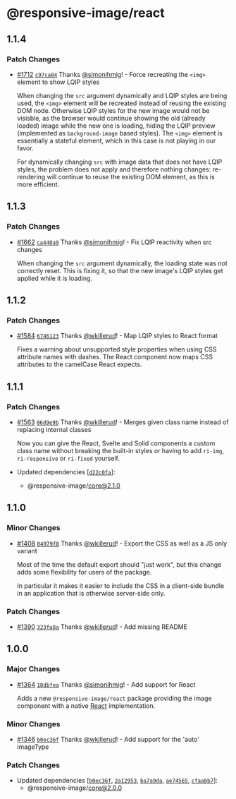 # @responsive-image/react

## 1.1.4

### Patch Changes

- [#1712](https://github.com/simonihmig/responsive-image/pull/1712) [`c97ca84`](https://github.com/simonihmig/responsive-image/commit/c97ca8456167169cd0565f99cd72025b7902dc26) Thanks [@simonihmig](https://github.com/simonihmig)! - Force recreating the `<img>` element to show LQIP styles

  When changing the `src` argument dynamically and LQIP styles are being used, the `<img>` element will be recreated instead of reusing the existing DOM node. Otherwise LQIP styles for the new image would not be visisble, as the browser would continue showing the old (already loaded) image while the new one is loading, hiding the LQIP preview (implemented as `background-image` based styles). The `<img>` element is essentially a stateful element, which in this case is not playing in our favor.

  For dynamically changing `src` with image data that does not have LQIP styles, the problem does not apply and therefore nothing changes: re-rendering will continue to reuse the existing DOM element, as this is more efficient.

## 1.1.3

### Patch Changes

- [#1662](https://github.com/simonihmig/responsive-image/pull/1662) [`ca440a9`](https://github.com/simonihmig/responsive-image/commit/ca440a9069f373cafca2aa79428c34d02aab2dc4) Thanks [@simonihmig](https://github.com/simonihmig)! - Fix LQIP reactivity when src changes

  When changing the `src` argument dynamically, the loading state was not correctly reset. This is fixing it, so that the new image's LQIP styles get applied while it is loading.

## 1.1.2

### Patch Changes

- [#1584](https://github.com/simonihmig/responsive-image/pull/1584) [`6746123`](https://github.com/simonihmig/responsive-image/commit/6746123bd971fcc033f8350cefe16ed4b5c1f54e) Thanks [@wkillerud](https://github.com/wkillerud)! - Map LQIP styles to React format

  Fixes a warning about unsupported style properties when using CSS attribute names with dashes. The React component now maps CSS attributes to the camelCase React expects.

## 1.1.1

### Patch Changes

- [#1563](https://github.com/simonihmig/responsive-image/pull/1563) [`06d9e9b`](https://github.com/simonihmig/responsive-image/commit/06d9e9bea0afd7b7d9e06827664f7a2946de04a2) Thanks [@wkillerud](https://github.com/wkillerud)! - Merges given class name instead of replacing internal classes

  Now you can give the React, Svelte and Solid components a custom class name without breaking the built-in styles or having to add `ri-img`, `ri-responsive` or `ri-fixed` yourself.

- Updated dependencies [[`d22c0fa`](https://github.com/simonihmig/responsive-image/commit/d22c0fac3f7c1bf03057745d802a9b58aa7075d9)]:
  - @responsive-image/core@2.1.0

## 1.1.0

### Minor Changes

- [#1408](https://github.com/simonihmig/responsive-image/pull/1408) [`04979f8`](https://github.com/simonihmig/responsive-image/commit/04979f823085a1894219e7070f79138fca0e7558) Thanks [@wkillerud](https://github.com/wkillerud)! - Export the CSS as well as a JS only variant

  Most of the time the default export should "just work", but this change adds some flexibility for users of the package.

  In particular it makes it easier to include the CSS in a client-side bundle in an application that is otherwise server-side only.

### Patch Changes

- [#1390](https://github.com/simonihmig/responsive-image/pull/1390) [`323fa8a`](https://github.com/simonihmig/responsive-image/commit/323fa8adf9aec78d41c105f56c51fae008ef6ae6) Thanks [@wkillerud](https://github.com/wkillerud)! - Add missing README

## 1.0.0

### Major Changes

- [#1364](https://github.com/simonihmig/responsive-image/pull/1364) [`18dbfea`](https://github.com/simonihmig/responsive-image/commit/18dbfeacb051929631d42a7424e3638a4d0d2339) Thanks [@simonihmig](https://github.com/simonihmig)! - Add support for React

  Adds a new `@responsive-image/react` package providing the image component with a native [React](https://react.dev/) implementation.

### Minor Changes

- [#1346](https://github.com/simonihmig/responsive-image/pull/1346) [`b0ec36f`](https://github.com/simonihmig/responsive-image/commit/b0ec36f1c69fe7a92c86b7acb3ea2198b7b2b9ea) Thanks [@wkillerud](https://github.com/wkillerud)! - Add support for the 'auto' imageType

### Patch Changes

- Updated dependencies [[`b0ec36f`](https://github.com/simonihmig/responsive-image/commit/b0ec36f1c69fe7a92c86b7acb3ea2198b7b2b9ea), [`2a12953`](https://github.com/simonihmig/responsive-image/commit/2a12953af08d22d5d9ba255c8a53025afd616a17), [`ba7a9da`](https://github.com/simonihmig/responsive-image/commit/ba7a9da44d73cfaecb2e57ea7862af519f90b494), [`ae74565`](https://github.com/simonihmig/responsive-image/commit/ae74565a5415a4d98187b6bc7b67b9db3d7c3aa0), [`cfaabb7`](https://github.com/simonihmig/responsive-image/commit/cfaabb7f56e312fdefcd50aacde4810eb1667179)]:
  - @responsive-image/core@2.0.0
